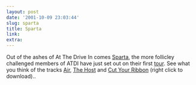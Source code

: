 ```yaml
---
layout: post
date: '2001-10-09 23:03:44'
slug: sparta
title: Sparta
link: 
extra: 
---
```


Out of the ashes of At The Drive In comes [Sparta](http://www.spartamusic.com/), the more follicley challenged members of ATDI have just set out on their first [tour](http://www.spartamusic.com/tour.htm). See what you think of the tracks [Air](http://www.spartamusic.com/Air.MP3), [The Host](http://www.spartamusic.com/TheHost.MP3) and [Cut Your Ribbon](http://www.spartamusic.com/CutyourRibbon.MP3) (right click to download)..